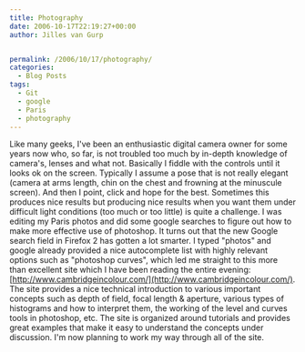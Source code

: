 ```yaml
---
title: Photography
date: 2006-10-17T22:19:27+00:00
author: Jilles van Gurp


permalink: /2006/10/17/photography/
categories:
  - Blog Posts
tags:
  - Git
  - google
  - Paris
  - photography
---
```

Like many geeks, I've been an enthusiastic digital camera owner for some years now who, so far, is not troubled too much by in-depth knowledge of camera's, lenses and what not. Basically I fiddle with the controls until it looks ok on the screen. Typically I assume a pose that is not really elegant (camera at arms length, chin on the chest and frowning at the minuscule screen). And then I point, click and hope for the best. Sometimes this produces nice results but producing nice results when you want them under difficult light conditions (too much or too little) is quite a challenge.
I was editing my Paris photos and did some google searches to figure out how to make more effective use of photoshop. It turns out that the new Google search field in Firefox 2 has gotten a lot smarter. I typed "photos" and google already provided a nice autocomplete list with highly relevant options such as "photoshop curves", which led me straight to this more than excellent site which I have been reading the entire evening: [http://www.cambridgeincolour.com/](http://www.cambridgeincolour.com/). The site provides a nice technical introduction to various important concepts such as depth of field, focal length & aperture, various types of histograms and how to interpret them, the working of the level and curves tools in photoshop, etc. The site is organized around tutorials and provides great examples that make it easy to understand the concepts under discussion. I'm now planning to work my way through all of the site.